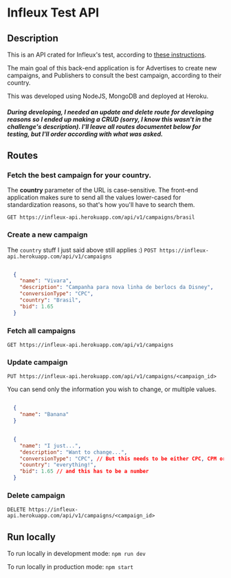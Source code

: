 # Infleux Test API

## Description

This is an API crated for Infleux's test, according to [these instructions](https://docs.google.com/document/d/1U5sSpNvm6nVlphHklTCs5rM2GTg2MAZ5dA1JgaxNM-U/edit#).

The main goal of this back-end application is for Advertises to create new campaigns, and Publishers to consult the best campaign, according to their country.

This was developed using NodeJS, MongoDB and deployed at Heroku.

##### During developing, I needed an update and delete route for developing reasons so I ended up making a CRUD (sorry, I know this wasn't in the challenge's description). I'll leave all routes documentet below for testing, but I'll order according with what was asked.

## Routes

### Fetch the best campaign for your country.

The **country** parameter of the URL is case-sensitive. The front-end application makes sure to send all the values lower-cased for standardization reasons, so that's how you'll have to search them.

`GET https://infleux-api.herokuapp.com/api/v1/campaigns/brasil`


### Create a new campaign

The `country` stuff I just said above still applies :)
`POST https://infleux-api.herokuapp.com/api/v1/campaigns`

```json

  {
    "name": "Vivara",
    "description": "Campanha para nova linha de berlocs da Disney",
    "conversionType": "CPC",
    "country": "Brasil",
    "bid": 1.65
  }
```


### Fetch all campaigns

`GET https://infleux-api.herokuapp.com/api/v1/campaigns`


### Update campaign

`PUT https://infleux-api.herokuapp.com/api/v1/campaigns/<campaign_id>`

You can send only the information you wish to change, or multiple values.

```json

  {
    "name": "Banana"
  }
```

```json

  {
    "name": "I just...",
    "description": "Want to change...",
    "conversionType": "CPC", // But this needs to be either CPC, CPM or CPI
    "country": "everything!",
    "bid": 1.65 // and this has to be a number
  }
```

### Delete campaign

`DELETE https://infleux-api.herokuapp.com/api/v1/campaigns/<campaign_id>`


## Run locally

To run locally in development mode:
`npm run dev`

To run locally in production mode:
`npm start`